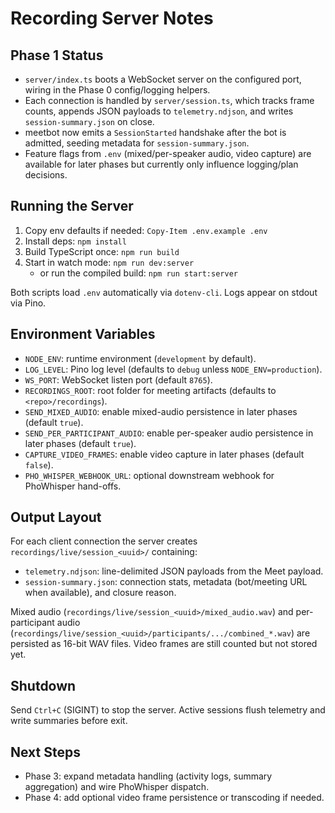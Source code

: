 # Recording Server Notes

## Phase 1 Status
- `server/index.ts` boots a WebSocket server on the configured port, wiring in the Phase 0 config/logging helpers.
- Each connection is handled by `server/session.ts`, which tracks frame counts, appends JSON payloads to `telemetry.ndjson`, and writes `session-summary.json` on close.
- meetbot now emits a `SessionStarted` handshake after the bot is admitted, seeding metadata for `session-summary.json`.
- Feature flags from `.env` (mixed/per-speaker audio, video capture) are available for later phases but currently only influence logging/plan decisions.

## Running the Server
1. Copy env defaults if needed: `Copy-Item .env.example .env`
2. Install deps: `npm install`
3. Build TypeScript once: `npm run build`
4. Start in watch mode: `npm run dev:server`
   - or run the compiled build: `npm run start:server`

Both scripts load `.env` automatically via `dotenv-cli`. Logs appear on stdout via Pino.

## Environment Variables
- `NODE_ENV`: runtime environment (`development` by default).
- `LOG_LEVEL`: Pino log level (defaults to `debug` unless `NODE_ENV=production`).
- `WS_PORT`: WebSocket listen port (default `8765`).
- `RECORDINGS_ROOT`: root folder for meeting artifacts (defaults to `<repo>/recordings`).
- `SEND_MIXED_AUDIO`: enable mixed-audio persistence in later phases (default `true`).
- `SEND_PER_PARTICIPANT_AUDIO`: enable per-speaker audio persistence in later phases (default `true`).
- `CAPTURE_VIDEO_FRAMES`: enable video capture in later phases (default `false`).
- `PHO_WHISPER_WEBHOOK_URL`: optional downstream webhook for PhoWhisper hand-offs.

## Output Layout
For each client connection the server creates `recordings/live/session_<uuid>/` containing:
- `telemetry.ndjson`: line-delimited JSON payloads from the Meet payload.
- `session-summary.json`: connection stats, metadata (bot/meeting URL when available), and closure reason.

Mixed audio (`recordings/live/session_<uuid>/mixed_audio.wav`) and per-participant audio (`recordings/live/session_<uuid>/participants/.../combined_*.wav`) are persisted as 16-bit WAV files. Video frames are still counted but not stored yet.

## Shutdown
Send `Ctrl+C` (SIGINT) to stop the server. Active sessions flush telemetry and write summaries before exit.

## Next Steps
- Phase 3: expand metadata handling (activity logs, summary aggregation) and wire PhoWhisper dispatch.
- Phase 4: add optional video frame persistence or transcoding if needed.


